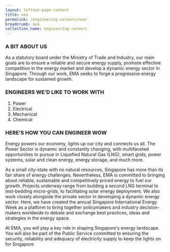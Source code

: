 ```yaml
---
layout: leftnav-page-content
title: nea
permalink: /engineering-careers/nea/
breadcrumb: nea
collection_name: engineering-careers
---
```

### A BIT ABOUT US
As a statutory board under the Ministry of Trade and Industry, our main goals are to ensure a reliable and secure energy supply, promote effective competition in the energy market and develop a dynamic energy sector in Singapore. Through our work, EMA seeks to forge a progressive energy landscape for sustained growth.

### ENGINEERS WE’D LIKE TO WORK WITH
1. Power
2. Electrical
3. Mechanical
4. Chemical

### HERE’S HOW YOU CAN ENGINEER WOW
Energy powers our economy, lights up our city and connects us all. The Power Sector is dynamic and constantly changing, with multifaceted opportunities to pursue in Liquefied Natural Gas (LNG), smart grids, power systems, solar and clean energy, energy storage, and much more.

As a small city-state with no natural resources, Singapore has more than its fair share of energy challenges. Nevertheless, EMA is committed to bringing about reliable, sustainable and competitively priced energy to fuel our growth. Projects underway range from building a second LNG terminal to test-bedding micro-grids, to facilitating solar energy deployment. We also work closely alongside the private sector in developing a dynamic energy sector. Here, we have created the annual Singapore International Energy Week as a platform to bring together policymakers and industry decision-makers worldwide to debate and exchange best practices, ideas and strategies in the energy space.

At EMA, you will play a key role in shaping Singapore's energy landscape. You will also be part of the Public Service committed to ensuring the security, reliability and adequacy of electricity supply to keep the lights on for Singapore
